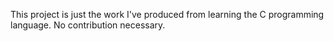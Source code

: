 This project is just the work I've produced from learning the C programming language. No contribution necessary.
